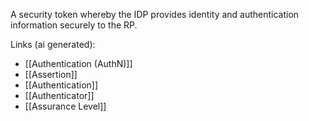 A security token whereby the IDP provides identity and authentication information securely to the RP.

Links (ai generated):
 - [[Authentication (AuthN)]]
 - [[Assertion]]
 - [[Authentication]]
 - [[Authenticator]]
 - [[Assurance Level]]
